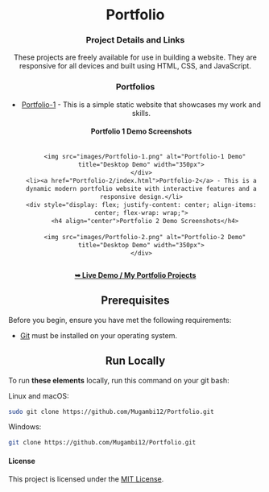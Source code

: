 <h1 align="center">Portfolio</h1>

<div align="center"> 
  <h3>Project Details and Links</h3>

  <p>These projects are freely available for use in building a website. They are responsive for all devices and built using HTML, CSS, and JavaScript.</p>

  <h3>Portfolios</h3>

  <ul>
    <li><a href="Portfolio-1/index.html">Portfolio-1</a> - This is a simple static website that showcases my work and skills.</li>
    <div style="display: flex; justify-content: center; align-items: center; flex-wrap: wrap;">
      <h4 align="center">Portfolio 1 Demo Screenshots</h4>

      <img src="images/Portfolio-1.png" alt="Portfolio-1 Demo" title="Desktop Demo" width="350px">
    </div>
    <li><a href="Portfolio-2/index.html">Portfolio-2</a> - This is a dynamic modern portfolio website with interactive features and a responsive design.</li>
    <div style="display: flex; justify-content: center; align-items: center; flex-wrap: wrap;">
      <h4 align="center">Portfolio 2 Demo Screenshots</h4>

      <img src="images/Portfolio-2.png" alt="Portfolio-2 Demo" title="Desktop Demo" width="350px">
    </div>
  </ul>

  <a href="https://mugambi12.github.io/Portfolio"><strong>➥ Live Demo / My Portfolio Projects</strong></a>
</div>

<h2 align="center">Prerequisites</h2>

Before you begin, ensure you have met the following requirements:

* [Git](https://git-scm.com/downloads "Download Git") must be installed on your operating system.

<h2 align="center">Run Locally</h2>

To run **these elements** locally, run this command on your git bash:

Linux and macOS:

```bash
sudo git clone https://github.com/Mugambi12/Portfolio.git
```

Windows:

```bash
git clone https://github.com/Mugambi12/Portfolio.git
```

#### License

This project is licensed under the [MIT License](https://choosealicense.com/licenses/mit/).
